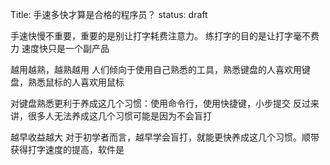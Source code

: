 Title: 手速多快才算是合格的程序员？
status: draft

手速快慢不重要，重要的是别让打字耗费注意力。
练打字的目的是让打字毫不费力
速度快只是一个副产品

越用越熟，越熟越用
    人们倾向于使用自己熟悉的工具，熟悉键盘的人喜欢用键盘，熟悉鼠标的人喜欢用鼠标

对键盘熟悉更利于养成这几个习惯：使用命令行，使用快捷键，小步提交
    反过来讲，很多人无法养成这几个习惯可能是因为不会盲打

越早收益越大
    对于初学者而言，越早学会盲打，就能更快养成这几个习惯。顺带获得打字速度的提高，软件是